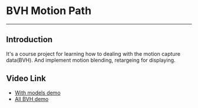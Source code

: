 # BVH Motion Path
---
## Introduction
It's a course project for learning how to dealing with the motion capture data(BVH). And implement motion blending, retargeing for displaying.

## Video Link
* [With models demo](https://youtu.be/DEfMHvQ7OSM)
* [All BVH demo](https://youtu.be/q852AfkuJsE)
